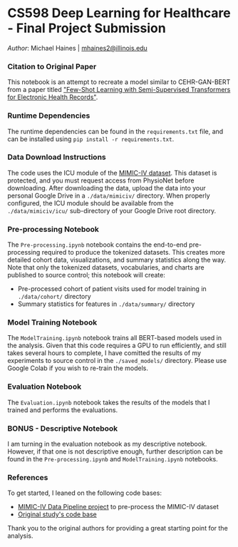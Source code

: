 # CS598 Deep Learning for Healthcare - Final Project Submission

*Author*: Michael Haines | mhaines2@illinois.edu

### Citation to Original Paper

This notebook is an attempt to recreate a model similar to CEHR-GAN-BERT from a paper titled ["Few-Shot Learning with Semi-Supervised Transformers for
Electronic Health Records"](https://static1.squarespace.com/static/59d5ac1780bd5ef9c396eda6/t/62e97a83db963576550e863e/1659468419684/github.com/healthylaife/CEHR-GAN-BERT).

### Runtime Dependencies

The runtime dependencies can be found in the `requirements.txt` file, and can be installed using `pip install -r requirements.txt`.

### Data Download Instructions

The code uses the ICU module of the [MIMIC-IV dataset](https://physionet.org/content/mimiciv/2.2/). This dataset is protected, and you must request access from PhysioNet before downloading. After downloading the data, upload the data into your personal Google Drive in a `./data/mimiciv/` directory. When properly configured, the ICU module should be available from the `./data/mimiciv/icu/` sub-directory of your Google Drive root directory.

### Pre-processing Notebook

The `Pre-processing.ipynb` notebook contains the end-to-end pre-processing required to produce the tokenized datasets. This creates more detailed cohort data, visualizations, and summary statistics along the way. Note that only the tokenized datasets, vocabularies, and charts are published to source control; this notebook will create:

* Pre-processed cohort of patient visits used for model training in `./data/cohort/` directory
* Summary statistics for features in `./data/summary/` directory

### Model Training Notebook

The `ModelTraining.ipynb` notebook trains all BERT-based models used in the analysis. Given that this code requires a GPU to run efficiently, and still takes several hours to complete, I have comitted the results of my experiments to source control in the `./saved_models/` directory. Please use Google Colab if you wish to re-train the models.

### Evaluation Notebook

The `Evaluation.ipynb` notebook takes the results of the models that I trained and performs the evaluations.

### BONUS - Descriptive Notebook

I am turning in the evaluation notebook as my descriptive notebook. However, if that one is not descriptive enough, further description can be found in the `Pre-processing.ipynb` and `ModelTraining.ipynb` notebooks.

### References

To get started, I leaned on the following code bases:

* [MIMIC-IV Data Pipeline project](https://github.com/healthylaife/MIMIC-IV-Data-Pipeline) to pre-process the MIMIC-IV dataset
* [Original study's code base](https://github.com/healthylaife/CEHR-GAN-BERT)

Thank you to the original authors for providing a great starting point for the analysis. 